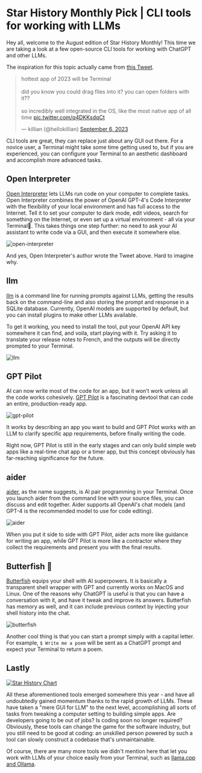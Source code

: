 # Star History Monthly Pick | CLI tools for working with LLMs

Hey all, welcome to the August edition of Star History Monthly! This time we are taking a look at a few open-source CLI tools for working with ChatGPT and other LLMs.

The inspiration for this topic actually came from [this Tweet](https://twitter.com/hellokillian/status/1699540666953629722).

<blockquote class="twitter-tweet"><p lang="en" dir="ltr">hottest app of 2023 will be Terminal<br><br>did you know you could drag files into it? you can open folders with it?? <br><br>so incredibly well integrated in the OS, like the most native app of all time <a href="https://t.co/q4DKKsdqCt">pic.twitter.com/q4DKKsdqCt</a></p>&mdash; killian (@hellokillian) <a href="https://twitter.com/hellokillian/status/1699540666953629722">September 6, 2023</a></blockquote> <script async src="https://platform.twitter.com/widgets.js" charset="utf-8"></script>

CLI tools are great, they can replace just about any GUI out there. For a novice user, a Terminal might take some time getting used to, but if you are experienced, you can configure your Terminal to an aesthetic dashboard and accomplish more advanced tasks.

## Open Interpreter

[Open Interpreter](https://github.com/KillianLucas/open-interpreter/) lets LLMs run code on your computer to complete tasks. Open Interpreter combines the power of OpenAI GPT-4's Code Interpreter with the flexibility of your local environment and has full access to the Internet.
Tell it to set your computer to dark mode, edit videos, search for something on the Internet, or even set up a virtual environment - all via your Terminal🤯. This takes things one step further: no need to ask your AI assistant to write code via a GUI, and then execute it somewhere else.

![open-interpreter](/blog/assets/cli-tool-for-llm/open-interpreter.webp)

And yes, Open Interpreter's author wrote the Tweet above. Hard to imagine why.

## llm

[llm](https://github.com/simonw/llm) is a command line for running prompts against LLMs, getting the results back on the command-line and also storing the prompt and response in a SQLite database. Currently, OpenAI models are supported by default, but you can install plugins to make other LLMs available.

To get it working, you need to install the tool, put your OpenAI API key somewhere it can find, and voila, start playing with it. Try asking it to translate your release notes to French, and the outputs will be directly prompted to your Terminal.

![llm](/blog/assets/cli-tool-for-llm/llm.webp)

## GPT Pilot

AI can now write most of the code for an app, but it won’t work unless all the code works cohesively. [GPT Pilot](https://github.com/Pythagora-io/gpt-pilot) is a fascinating devtool that can code an entire, production-ready app.

![gpt-pilot](/blog/assets/cli-tool-for-llm/gpt-pilot.webp)

It works by describing an app you want to build and GPT Pilot works with an LLM to clarify specific app requirements, before finally writing the code.

Right now, GPT Pilot is still in the early stages and can only build simple web apps like a real-time chat app or a timer app, but this concept obviously has far-reaching significance for the future.

## aider

[aider](https://github.com/paul-gauthier/aider), as the name suggests, is AI pair programming in your Terminal. Once you launch aider from the command line with your source files, you can discuss and edit together. Aider supports all OpenAI's chat models (and GPT-4 is the recommended model to use for code editing).

![aider](/blog/assets/cli-tool-for-llm/aider.webp)

When you put it side to side with GPT Pilot, aider acts more like guidance for writing an app, while GPT Pilot is more like a contractor where they collect the requirements and present you with the final results.

## Butterfish 🐠

[Butterfish](https://github.com/bakks/butterfish) equips your shell with AI superpowers. It is basically a transparent shell wrapper with GPT and currently works on MacOS and Linux. One of the reasons why ChatGPT is useful is that you can have a conversation with it, and have it tweak and improve its answers. Butterfish has memory as well, and it can include previous context by injecting your shell history into the chat.

![butterfish](/blog/assets/cli-tool-for-llm/butterfish.webp)

Another cool thing is that you can start a prompt simply with a capital letter. For example, `$ Write me a poem` will be sent as a ChatGPT prompt and expect your Terminal to return a poem.

## Lastly

[![Star History Chart](https://api.star-history.com/svg?repos=KillianLucas/open-interpreter,simonw/llm,Pythagora-io/gpt-pilot,paul-gauthier/aider,bakks/butterfish&type=Date)](https://star-history.com/#KillianLucas/open-interpreter&simonw/llm&Pythagora-io/gpt-pilot&paul-gauthier/aider&bakks/butterfish&Date)

All these aforementioned tools emerged somewhere this year - and have all undoubtedly gained momentum thanks to the rapid growth of LLMs. These have taken a "mere GUI for LLM" to the next level, accomplishing all sorts of tasks from tweaking a computer setting to building simple apps. Are developers going to be out of jobs? Is coding soon no longer required? Obviously, these tools can change the game for the software industry, but you still need to be good at coding: an unskilled person powered by such a tool can slowly construct a codebase that's unmaintainable.

Of course, there are many more tools we didn't mention here that let you work with LLMs of your choice easily from your Terminal, such as [llama.cpp and Ollama](/blog/llama2).
